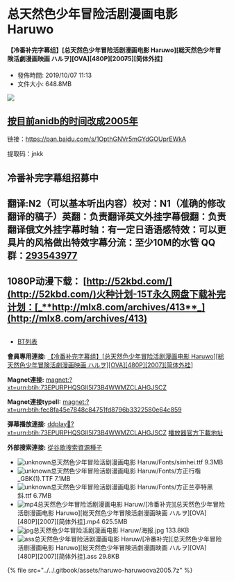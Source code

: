 # 总天然色少年冒险活剧漫画电影 Haruwo

#### 【冷番补完字幕组】\[总天然色少年冒险活剧漫画电影 Haruwo\]\[総天然色少年冒険活劇漫画映画 ハルヲ\]\[OVA\]\[480P\]\[200~~7~~**5**\]\[简体外挂\]

* 發佈時間: 2019/10/07 11:13
* 文件大小: 648.8MB



![](https://s2.ax1x.com/2019/10/07/u2nFoT.jpg)

## [按目前anidb的时间改成2005年](https://anidb.net/anime/8858)



链接：https://pan.baidu.com/s/1OpthGNVr5mGYdGOUprEWkA 

提取码：jnkk 

## 冷番补完字幕组招募中 

## 翻译:N2（可以基本听出内容）**校对：N1（准确的修改翻译的稿子）英翻：负责翻译英文外挂字幕俄翻：负责翻译俄文外挂字幕时轴：有一定日语语感特效：可以更具片的风格做出特效字幕分流：至少10M的水管 QQ群：**[**293543977**](https://jq.qq.com/?_wv=1027&k=46bJVff) 

## 1080P动漫下载： [http://52kbd.com/](http://52kbd.com/)火种计划-15T永久网盘下载补完计划：[_**http://mlx8.com/archives/413**_](http://mlx8.com/archives/413)

## 

* [BT列表](https://dmhy.anoneko.com/topics/view/526135_Haruwo_OVA_480P_2007.html#tabs-1)

**會員專用連接:** [【冷番补完字幕组】\[总天然色少年冒险活剧漫画电影 Haruwo\]\[総天然色少年冒険活劇漫画映画 ハルヲ\]\[OVA\]\[480P\]\[2007\]\[简体外挂\]](https://dl.dmhy.org/2019/10/07/fec8fa45e7848c84751fd8796b3322580e64c859.torrent)

**Magnet連接:** [magnet:?xt=urn:btih:73EPURPHQSGII5I73B4WWMZCLAHGJSCZ](magnet:?xt=urn:btih:73EPURPHQSGII5I73B4WWMZCLAHGJSCZ&dn=&tr=http%3A%2F%2F104.238.198.186%3A8000%2Fannounce&tr=udp%3A%2F%2F104.238.198.186%3A8000%2Fannounce&tr=http%3A%2F%2Ftracker.openbittorrent.com%3A80%2Fannounce&tr=udp%3A%2F%2Ftracker3.itzmx.com%3A6961%2Fannounce&tr=http%3A%2F%2Ftracker4.itzmx.com%3A2710%2Fannounce&tr=http%3A%2F%2Ftracker.publicbt.com%3A80%2Fannounce&tr=http%3A%2F%2Ftracker.prq.to%2Fannounce&tr=http%3A%2F%2Fopen.acgtracker.com%3A1096%2Fannounce&tr=https%3A%2F%2Ft-115.rhcloud.com%2Fonly_for_ylbud&tr=http%3A%2F%2Ftracker1.itzmx.com%3A8080%2Fannounce&tr=http%3A%2F%2Ftracker2.itzmx.com%3A6961%2Fannounce&tr=udp%3A%2F%2Ftracker1.itzmx.com%3A8080%2Fannounce&tr=udp%3A%2F%2Ftracker2.itzmx.com%3A6961%2Fannounce&tr=udp%3A%2F%2Ftracker3.itzmx.com%3A6961%2Fannounce&tr=udp%3A%2F%2Ftracker4.itzmx.com%3A2710%2Fannounce&tr=http%3A%2F%2F121.14.98.151%3A9090%2Fannounce)

**Magnet連接typeII:** [magnet:?xt=urn:btih:fec8fa45e7848c84751fd8796b3322580e64c859](magnet:?xt=urn:btih:fec8fa45e7848c84751fd8796b3322580e64c859)

**彈幕播放連接:** [ddplay:magnet:?xt=urn:btih:73EPURPHQSGII5I73B4WWMZCLAHGJSCZ](ddplay:magnet:?xt=urn:btih:73EPURPHQSGII5I73B4WWMZCLAHGJSCZ&dn=&tr=http%3A%2F%2F104.238.198.186%3A8000%2Fannounce&tr=udp%3A%2F%2F104.238.198.186%3A8000%2Fannounce&tr=http%3A%2F%2Ftracker.openbittorrent.com%3A80%2Fannounce&tr=udp%3A%2F%2Ftracker3.itzmx.com%3A6961%2Fannounce&tr=http%3A%2F%2Ftracker4.itzmx.com%3A2710%2Fannounce&tr=http%3A%2F%2Ftracker.publicbt.com%3A80%2Fannounce&tr=http%3A%2F%2Ftracker.prq.to%2Fannounce&tr=http%3A%2F%2Fopen.acgtracker.com%3A1096%2Fannounce&tr=https%3A%2F%2Ft-115.rhcloud.com%2Fonly_for_ylbud&tr=http%3A%2F%2Ftracker1.itzmx.com%3A8080%2Fannounce&tr=http%3A%2F%2Ftracker2.itzmx.com%3A6961%2Fannounce&tr=udp%3A%2F%2Ftracker1.itzmx.com%3A8080%2Fannounce&tr=udp%3A%2F%2Ftracker2.itzmx.com%3A6961%2Fannounce&tr=udp%3A%2F%2Ftracker3.itzmx.com%3A6961%2Fannounce&tr=udp%3A%2F%2Ftracker4.itzmx.com%3A2710%2Fannounce&tr=http%3A%2F%2F121.14.98.151%3A9090%2Fannounce) [播放器官方下載地址](http://www.dandanplay.com/?from=dmhy)

**外部搜索連接:** [從谷歌搜索資源種子](https://www.google.com/search?oe=utf-8&q=fec8fa45e7848c84751fd8796b3322580e64c859)



* ![unknown](https://dmhy.anoneko.com/images/icon/unknown.gif)总天然色少年冒险活剧漫画电影 Haruw/Fonts/simhei.ttf 9.3MB
* ![unknown](https://dmhy.anoneko.com/images/icon/unknown.gif)总天然色少年冒险活剧漫画电影 Haruw/Fonts/方正行楷\_GBK\(1\).TTF 7.1MB
* ![unknown](https://dmhy.anoneko.com/images/icon/unknown.gif)总天然色少年冒险活剧漫画电影 Haruw/Fonts/方正兰亭特黑斜.ttf 6.7MB
* ![mp4](https://dmhy.anoneko.com/images/icon/mp4.gif)总天然色少年冒险活剧漫画电影 Haruw/\[冷番补完\]\[总天然色少年冒险活剧漫画电影 Haruwo\]\[総天然色少年冒険活劇漫画映画 ハルヲ\]\[OVA\]\[480P\]\[2007\]\[简体外挂\].mp4 625.5MB
* ![jpg](https://dmhy.anoneko.com/images/icon/jpg.gif)总天然色少年冒险活剧漫画电影 Haruw/海报.jpg 133.8KB
* ![ass](https://dmhy.anoneko.com/images/icon/ass.gif)总天然色少年冒险活剧漫画电影 Haruw/\[冷番补完\]\[总天然色少年冒险活剧漫画电影 Haruwo\]\[総天然色少年冒険活劇漫画映画 ハルヲ\]\[OVA\]\[480P\]\[2007\]\[简体外挂\].ass 29.8KB

{% file src="../../.gitbook/assets/haruwo-haruwoova2005.7z" %}

